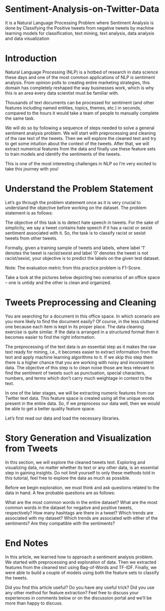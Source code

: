 # Sentiment-Analysis-on-Twitter-Data
It is a Natural Language Processing Problem where Sentiment Analysis is done by Classifying the Positive tweets from negative tweets by machine learning models for classification,  text mining, text analysis, data analysis and data visualization

# Introduction

Natural Language Processing (NLP) is a hotbed of research in data science these days and one of the most common applications of NLP is sentiment analysis. From opinion polls to creating entire marketing strategies, this domain has completely reshaped the way businesses work, which is why this is an area every data scientist must be familiar with.

Thousands of text documents can be processed for sentiment (and other features including named entities, topics, themes, etc.) in seconds, compared to the hours it would take a team of people to manually complete the same task. 

We will do so by following a sequence of steps needed to solve a general sentiment analysis problem. We will start with preprocessing and cleaning of the raw text of the tweets. Then we will explore the cleaned text and try to get some intuition about the context of the tweets. After that, we will extract numerical features from the data and finally use these feature sets to train models and identify the sentiments of the tweets.

This is one of the most interesting challenges in NLP so I’m very excited to take this journey with you!

# Understand the Problem Statement

Let’s go through the problem statement once as it is very crucial to understand the objective before working on the dataset. The problem statement is as follows:

The objective of this task is to detect hate speech in tweets. For the sake of simplicity, we say a tweet contains hate speech if it has a racist or sexist sentiment associated with it. So, the task is to classify racist or sexist tweets from other tweets.

Formally, given a training sample of tweets and labels, where label ‘1’ denotes the tweet is racist/sexist and label ‘0’ denotes the tweet is not racist/sexist, your objective is to predict the labels on the given test dataset.

Note: The evaluation metric from this practice problem is F1-Score.

Take a look at the pictures below depicting two scenarios of an office space – one is untidy and the other is clean and organized. 

# Tweets Preprocessing and Cleaning

You are searching for a document in this office space. In which scenario are you more likely to find the document easily? Of course, in the less cluttered one because each item is kept in its proper place. The data cleaning exercise is quite similar. If the data is arranged in a structured format then it becomes easier to find the right information.

The preprocessing of the text data is an essential step as it makes the raw text ready for mining, i.e., it becomes easier to extract information from the text and apply machine learning algorithms to it. If we skip this step then there is a higher chance that you are working with noisy and inconsistent data. The objective of this step is to clean noise those are less relevant to find the sentiment of tweets such as punctuation, special characters, numbers, and terms which don’t carry much weightage in context to the text.

In one of the later stages, we will be extracting numeric features from our Twitter text data. This feature space is created using all the unique words present in the entire data. So, if we preprocess our data well, then we would be able to get a better quality feature space.

Let’s first read our data and load the necessary libraries.

# Story Generation and Visualization from Tweets

In this section, we will explore the cleaned tweets text. Exploring and visualizing data, no matter whether its text or any other data, is an essential step in gaining insights. Do not limit yourself to only these methods told in this tutorial, feel free to explore the data as much as possible.

Before we begin exploration, we must think and ask questions related to the data in hand. A few probable questions are as follows:

What are the most common words in the entire dataset?
What are the most common words in the dataset for negative and positive tweets, respectively?
How many hashtags are there in a tweet?
Which trends are associated with my dataset?
Which trends are associated with either of the sentiments? Are they compatible with the sentiments?

# End Notes

In this article, we learned how to approach a sentiment analysis problem. We started with preprocessing and exploration of data. Then we extracted features from the cleaned text using Bag-of-Words and TF-IDF. Finally, we were able to build a couple of models using both the feature sets to classify the tweets.

Did you find this article useful? Do you have any useful trick? Did you use any other method for feature extraction? Feel free to discuss your experiences in comments below or on the discussion portal and we’ll be more than happy to discuss.
